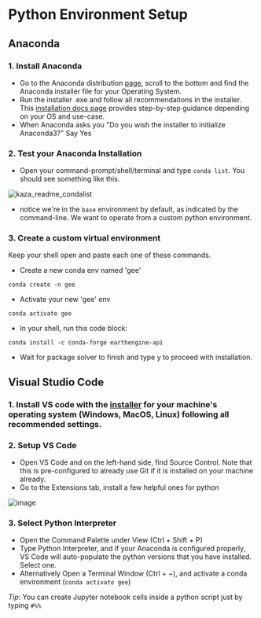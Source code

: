 # Python Environment Setup
## Anaconda
### 1. Install Anaconda 
* Go to the Anaconda distribution [page](https://www.anaconda.com/products/distribution), scroll to the bottom and find the Anaconda installer file for your Operating System. 
* Run the installer .exe and follow all recommendations in the installer. This [installation docs page](https://docs.anaconda.com/anaconda/install/) provides step-by-step guidance depending on your OS and use-case.
* When Anaconda asks you "Do you wish the installer to initialize Anaconda3?" Say Yes
### 2. Test your Anaconda Installation
* Open your command-prompt/shell/terminal and type `conda list`. You should see something like this.

![kaza_readme_condalist](https://user-images.githubusercontent.com/51868526/184011797-51781e24-396c-42a8-8ee8-d516e92fbb64.JPG)

* notice we're in the `base` environment by default, as indicated by the command-line. We want to operate from a custom python environment.
### 3. Create a custom virtual environment
Keep your shell open and paste each one of these commands.
* Create a new conda env named 'gee'
```
conda create -n gee 
```
* Activate your new 'gee' env
```
conda activate gee
```
* In your shell, run this code block:
```
conda install -c conda-forge earthengine-api
```
* Wait for package solver to finish and type y to proceed with installation.

## Visual Studio Code
### 1. Install VS code with the [installer](https://code.visualstudio.com/download) for your machine's operating system (Windows, MacOS, Linux) following all recommended settings.
### 2. Setup VS Code
* Open VS Code and on the left-hand side, find Source Control. Note that this is pre-configured to already use Git if it is installed on your machine already.
* Go to the Extensions tab, install a few helpful ones for python

![image](https://user-images.githubusercontent.com/51868526/219458891-611a4799-0908-46d9-933c-1e5e66563ad4.png)

### 3. Select Python Interpreter
* Open the Command Palette under View (Ctrl + Shift + P)
* Type Python Interpreter, and if your Anaconda is configured properly, VS Code will auto-populate the python versions that you have installed. Select one.
* Alternatively Open a Terminal Window (Ctrl + ~), and activate a conda environment (`conda activate gee`)

*Tip*: You can create Jupyter notebook cells inside a python script just by typing `#%%`

